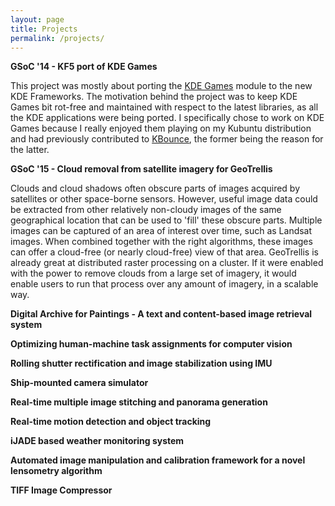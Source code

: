 ```yaml
---
layout: page
title: Projects
permalink: /projects/
---
```


**GSoC '14 - KF5 port of KDE Games**

This project was mostly about porting the [KDE Games](https://games.kde.org/) module to the new KDE Frameworks. The motivation behind the project was to keep KDE Games bit rot-free and maintained with respect to the latest libraries, as all the KDE applications were being ported. I specifically chose to work on KDE Games because I really enjoyed them playing on my Kubuntu distribution and had previously contributed to [KBounce](https://en.wikipedia.org/wiki/KBounce), the former being the reason for the latter.

**GSoC '15 - Cloud removal from satellite imagery for GeoTrellis**

Clouds and cloud shadows often obscure parts of images acquired by satellites or other space-borne sensors. However, useful image data could be extracted from other relatively non-cloudy images of the same geographical location that can be used to 'fill' these obscure parts. Multiple images can be captured of an area of interest over time, such as Landsat images. When combined together with the right algorithms, these images can offer a cloud-free (or nearly cloud-free) view of that area. GeoTrellis is already great at distributed raster processing on a cluster. If it were enabled with the power to remove clouds from a large set of imagery, it would enable users to run that process over any amount of imagery, in a scalable way.

**Digital Archive for Paintings - A text and content-based image retrieval system**

**Optimizing human-machine task assignments for computer vision**

**Rolling shutter rectification and image stabilization using IMU**

**Ship-mounted camera simulator**

**Real-time multiple image stitching and panorama generation**

**Real-time motion detection and object tracking**

**iJADE based weather monitoring system**

**Automated image manipulation and calibration framework for a novel lensometry algorithm**

**TIFF Image Compressor**
